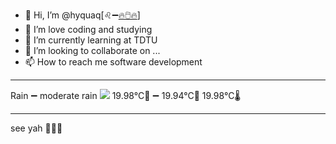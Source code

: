 - 👋 Hi, I’m @hyquaq[♌➖[🔥🖱️🔥](https://hyquaq.github.io/hyquaq/index.html)]
- 👀 I’m love coding and studying
- 🌱 I’m currently learning at TDTU
- 💞️ I’m looking to collaborate on ...
- 📫 How to reach me software development
- ---
Rain ➖ moderate rain
![](http://openweathermap.org/img/wn/10d.png)
 19.98°C🥰 ➖ 19.94°C🧊  19.98°C🌡️
- ---
see yah 👋👋👋

